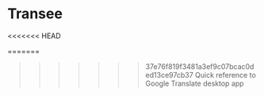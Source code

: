 # Transee
<<<<<<< HEAD

=======
>>>>>>> 37e76f819f3481a3ef9c07bcac0ded13ce97cb37
Quick reference to Google Translate desktop app
